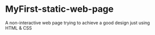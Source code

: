 # MyFirst-static-web-page
A non-interactive web page trying to achieve a good design just using HTML &amp; CSS
